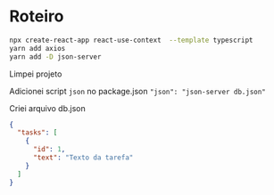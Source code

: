 # Roteiro

```sh
npx create-react-app react-use-context  --template typescript
yarn add axios
yarn add -D json-server
```

Limpei projeto

Adicionei script `json` no package.json `"json": "json-server db.json"`

Criei arquivo db.json

```json
{
  "tasks": [
    {
      "id": 1,
      "text": "Texto da tarefa"
    }
  ]
}
```
